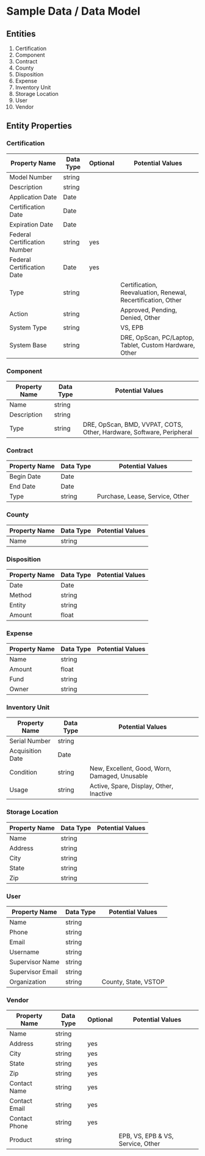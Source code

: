 # Sample Data / Data Model

## Entities
1. Certification
2. Component
3. Contract
4. County
5. Disposition
6. Expense
7. Inventory Unit
8. Storage Location
9. User
10. Vendor

## Entity Properties

### Certification
| Property Name                | Data Type | Optional | Potential Values                                             |
|------------------------------|-----------|----------|--------------------------------------------------------------|
| Model Number                 | string    |          |                                                              |
| Description                  | string    |          |                                                              |
| Application Date             | Date      |          |                                                              |
| Certification Date           | Date      |          |                                                              |
| Expiration Date              | Date      |          |                                                              |
| Federal Certification Number | string    | yes      |                                                              |
| Federal Certification Date   | Date      | yes      |                                                              |
| Type                         | string    |          | Certification, Reevaluation, Renewal, Recertification, Other |
| Action                       | string    |          | Approved, Pending, Denied, Other                             |
| System Type                  | string    |          | VS, EPB                                                      |
| System Base                  | string    |          | DRE, OpScan, PC/Laptop, Tablet, Custom Hardware, Other       |

### Component
| Property Name | Data Type | Potential Values                                                     |
|---------------|-----------|----------------------------------------------------------------------|
| Name          | string    |                                                                      |
| Description   | string    |                                                                      |
| Type          | string    | DRE, OpScan, BMD, VVPAT, COTS, Other, Hardware, Software, Peripheral |

### Contract
| Property Name | Data Type | Potential Values                |
|---------------|-----------|---------------------------------|
| Begin Date    | Date      |                                 |
| End Date      | Date      |                                 |
| Type          | string    | Purchase, Lease, Service, Other |

### County
| Property Name | Data Type | Potential Values |
|---------------|-----------|------------------|
| Name          | string    |                  |

### Disposition
| Property Name | Data Type | Potential Values |
|---------------|-----------|------------------|
| Date          | Date      |                  |
| Method        | string    |                  |
| Entity        | string    |                  |
| Amount        | float     |                  |

### Expense
| Property Name | Data Type | Potential Values |
|---------------|-----------|------------------|
| Name          | string    |                  |
| Amount        | float     |                  |
| Fund          | string    |                  |
| Owner         | string    |                  |

### Inventory Unit
| Property Name    | Data Type | Potential Values                              |
|------------------|-----------|-----------------------------------------------|
| Serial Number    | string    |                                               |
| Acquisition Date | Date      |                                               |
| Condition        | string    | New, Excellent, Good, Worn, Damaged, Unusable |
| Usage            | string    | Active, Spare, Display, Other, Inactive       |

### Storage Location
| Property Name | Data Type | Potential Values |
|---------------|-----------|------------------|
| Name          | string    |                  |
| Address       | string    |                  |
| City          | string    |                  |
| State         | string    |                  |
| Zip           | string    |                  |

### User
| Property Name    | Data Type | Potential Values     |
|------------------|-----------|----------------------|
| Name             | string    |                      |
| Phone            | string    |                      |
| Email            | string    |                      |
| Username         | string    |                      |
| Supervisor Name  | string    |                      |
| Supervisor Email | string    |                      |
| Organization     | string    | County, State, VSTOP |

### Vendor
| Property Name | Data Type | Optional | Potential Values                  |
|---------------|-----------|----------|-----------------------------------|
| Name          | string    |          |                                   |
| Address       | string    | yes      |                                   |
| City          | string    | yes      |                                   |
| State         | string    | yes      |                                   |
| Zip           | string    | yes      |                                   |
| Contact Name  | string    | yes      |                                   |
| Contact Email | string    | yes      |                                   |
| Contact Phone | string    | yes      |                                   |
| Product       | string    |          | EPB, VS, EPB & VS, Service, Other |